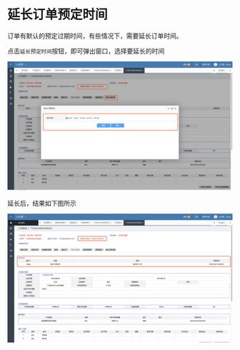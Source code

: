 # 延长订单预定时间

订单有默认的预定过期时间，有些情况下，需要延长订单时间。

点击`延长预定时间`按钮，即可弹出窗口，选择要延长的时间

![](../../.gitbook/assets/image%20%2897%29.png)



延长后，结果如下图所示

![](../../.gitbook/assets/image%20%2875%29.png)

